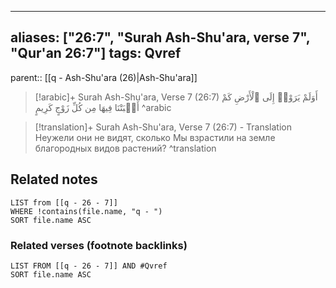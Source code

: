
---
aliases: ["26:7", "Surah Ash-Shu'ara, verse 7", "Qur'an 26:7"]
tags: Qvref
---

parent:: [[q - Ash-Shu'ara (26)|Ash-Shu'ara]]

> [!arabic]+ Surah Ash-Shu'ara, Verse 7 (26:7)
> <span class="quran-arabic">أَوَلَمْ يَرَوْا۟ إِلَى ٱلْأَرْضِ كَمْ أَنۢبَتْنَا فِيهَا مِن كُلِّ زَوْجٍ كَرِيمٍ</span>
^arabic

> [!translation]+ Surah Ash-Shu'ara, Verse 7 (26:7) - Translation
> Неужели они не видят, сколько Мы взрастили на земле благородных видов растений?
^translation



## Related notes
```dataview
LIST from [[q - 26 - 7]]
WHERE !contains(file.name, "q - ")
SORT file.name ASC
```

### Related verses (footnote backlinks)
```dataview
LIST FROM [[q - 26 - 7]] AND #Qvref
SORT file.name ASC
```

